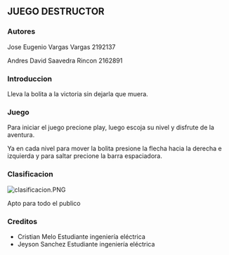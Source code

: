 ## JUEGO DESTRUCTOR
### Autores

Jose Eugenio Vargas Vargas 2192137

Andres David Saavedra Rincon 2162891

### Introduccion


Lleva la bolita a la victoria sin dejarla que muera.

### Juego



Para iniciar el juego precione play, luego escoja su nivel y disfrute de la aventura.



Ya en cada nivel para mover la bolita presione la flecha hacia la derecha e izquierda y para saltar precione la barra espaciadora.

### Clasificacion
![clasificacion.PNG](https://www.dropbox.com/s/jszp7qo08rpo30p/clasificacion.PNG?dl=0&raw=1)

Apto para todo el publico


### Creditos
- Cristian Melo Estudiante ingeniería eléctrica
- Jeyson Sanchez Estudiante ingeniería eléctrica

